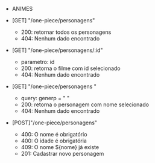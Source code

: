 - ANIMES

- [GET] "/one-piece/personagens" 
    - 200: retornar todos os personagens
    - 404: Nenhum dado encontrado

- [GET] "/one-piece/personagens/:id" 
    - parametro: id
    - 200: retorna o filme com id selecionado
    - 404: Nenhum dado encontrado

- [GET] "/one-piece/personagens "
    - query: generp = " "
    - 200: retorna o personagem com nome selecionado
    - 404: Nenhum dado encontrado

- [POST]"/one-piece/personagens" 
    - 400: O nome é obrigatório
    - 400: O idade é obrigatória
    - 409: O nome ${nome} já existe 
    - 201: Cadastrar novo personagem

